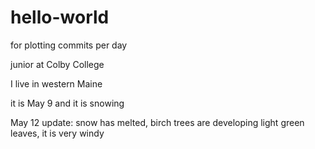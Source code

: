 # hello-world
for plotting commits per day

junior at Colby College

I live in western Maine

it is May 9 and it is snowing

May 12 update: snow has melted, birch trees are developing light green leaves, it is very windy
